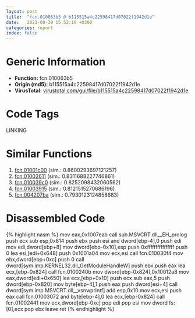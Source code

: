```yaml
---
layout: post
title:  "fcn.010063b5 @ b115515a4c22598417d07022f1942d1e"
date:   2021-08-30 15:52:19 +0300
categories: report
index: false
---
```


# Generic Information
- **Function:** fcn.010063b5
- **Origin (md5):** b115515a4c22598417d07022f1942d1e
- **VirusTotal:** [virustotal.com/gui/file/b115515a4c22598417d07022f1942d1e][virustotal_ref]

# Code Tags
<span class="tag" id="LINKING">LINKING</span>


# Similar Functions

1. [fcn.01001c00][similar_1_ref] (sim.: 0.8600293697121257)
2. [fcn.01002611][similar_2_ref] (sim.: 0.8311688227746861)
3. [fcn.010039c0][similar_3_ref] (sim.: 0.8252098432060562)
4. [fcn.01003915][similar_4_ref] (sim.: 0.8121515270686196)
5. [fcn.004207ba][similar_5_ref] (sim.: 0.7930123124858683)


# Disassembled Code

{% highlight nasm %}
mov eax,0x1007eab
call sub.MSVCRT.dll__EH_prolog
push ecx
sub esp,0x814
push ebx
push esi
and dword[ebp-4],0
push edi
mov edi,dword[ebp+8]
mov dword[ebp-0x10],esp
push 0xffffffffffffffff
push 0
lea esi,[edi+0x648]
push 0x1001a04
mov ecx,esi
call fcn.010030f4
mov ebx,dword[ebp+0xc]
push 0
call dword[sym.imp.KERNEL32.dll_GetModuleHandleW]
push ebx
push eax
lea ecx,[ebp-0x824]
call fcn.0100240b
mov dword[ebp-0x824],0x10012a8
mov eax,dword[edi+0x650]
lea ecx,[ebp+0x10]
push ecx
sub eax,5
push dword[ebp-0x820]
mov byte[ebp-4],1
push eax
push dword[esi+4]
call dword[sym.imp.MSVCRT.dll__vsnwprintf]
add esp,0x10
mov ecx,esi
push eax
call fcn.01003072
and byte[ebp-4],0
lea ecx,[ebp-0x824]
call fcn.01002441
mov ecx,dword[ebp-0xc]
pop edi
pop esi
mov dword fs:[0],ecx
pop ebx
leave 
ret 
{% endhighlight %}


[similar_1_ref]: /report/fcn.01001c00@b115515a4c22598417d07022f1942d1e
[similar_2_ref]: /report/fcn.01002611@b115515a4c22598417d07022f1942d1e
[similar_3_ref]: /report/fcn.010039c0@b115515a4c22598417d07022f1942d1e
[similar_4_ref]: /report/fcn.01003915@b115515a4c22598417d07022f1942d1e
[similar_5_ref]: /report/fcn.004207ba@c3466bab32f3a73706b87b6042748ed4
[virustotal_ref]: https://www.virustotal.com/gui/file/b115515a4c22598417d07022f1942d1e
